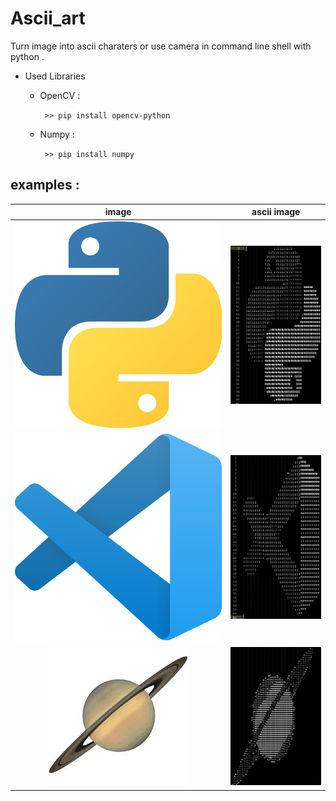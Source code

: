 # Ascii_art 

 Turn image into ascii charaters or use camera in command line shell with python .

 - Used Libraries  

    -  OpenCV :

        ` >> pip install opencv-python`

    -  Numpy  :

        ` >> pip install numpy`

## examples :

|  image | ascii image |
| :---: | :---: |
|  ![Python logo](./examples/python.png) | ![Python logo](./examples/python_ascii.png)  |
|  ![Python logo](./examples/VsCode.png) | ![Python logo](./examples/VsCode_ascii.png)  |
|  ![Python logo](./examples/saturn.jpeg) | ![Python logo](./examples/saturn_ascii.png)  |